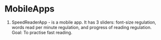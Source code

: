 # MobileApps
1. SpeedReaderApp - is a mobile app. It has 3 sliders: font-size regulation, words read per minute regulation, and progress of reading regulation. Goal: To practise fast reading. 
